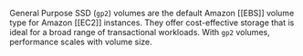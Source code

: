 General Purpose SSD (`gp2`) volumes are the default Amazon [[EBS]] volume type for Amazon [[EC2]] instances. They offer cost-effective storage that is ideal for a broad range of transactional workloads. With `gp2` volumes, performance scales with volume size.

